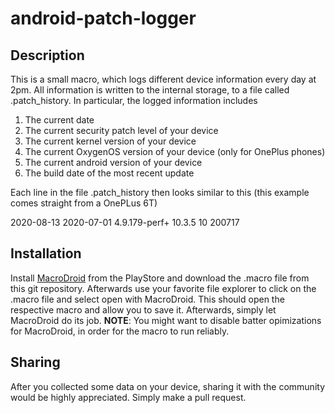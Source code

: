 # android-patch-logger

## Description

This is a small macro, which logs different device information every day at 2pm. All information is written to the internal storage, to a file  called .patch_history. In particular, the logged information includes

1.  The current date
2.  The current security patch level of your device
3.  The current kernel version of your device
4.  The current OxygenOS version of your device (only for OnePlus phones)
5.  The current android version of your device
6.  The build date of the most recent update

Each line in the file .patch_history then looks similar to this (this example comes straight from a OnePLus 6T)

2020-08-13 2020-07-01 4.9.179-perf+ 10.3.5 10 200717

## Installation

Install [MacroDroid](https://play.google.com/store/apps/details?id=com.arlosoft.macrodroid&hl=en_US) from the PlayStore and download the .macro file from this git repository. Afterwards use your favorite file explorer to click on the .macro file and select open with MacroDroid. This should open the respective macro and allow you to save it. Afterwards, simply let MacroDroid do its job. **NOTE**: You might want to disable batter opimizations for MacroDroid, in order for the macro to run reliably.

## Sharing

After you collected some data on your device, sharing it with the community would be highly appreciated. Simply make a pull request. 

